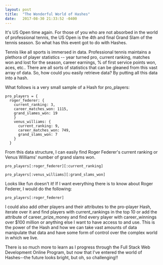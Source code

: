 ```yaml
---
layout: post
title:  "The Wonderful World of Hashes"
date:   2017-08-30 21:33:52 -0400
---
```



It's US Open time again.  For those of you who are not absorbed in the world of professional tennis, the US Open is the 4th and final Grand Slam of the tennis season.  So what has this event got to do with Hashes.

Tennis like all sports is immersed in data.  Professional tennis maintains a plethora of player statistics -- year turned pro, current ranking, matches won and lost for the season, career earnings, % of first service points won, aces, etc..  There are all sorts of statistics that can be gleaned from this vast array of data.  So, how could you easily retrieve data?  By putting all this data into a hash.

What follows is a very small sample of a Hash for pro_players: 

```
pro_players = { 
  roger_federer: { 
    current_ranking: 3, 
    career_matches_won: 1115, 
    grand_slames_won: 19 
    } 
    venus_williams: { 
      current_ranking: 9, 
      career_matches_won: 749, 
      grand_slams_won: 7 
    } 
  }
```


From this data structure, I can easily find Roger Federer's current ranking or Venus Williams' number of grand slams won.

```
pro_players[:roger_federer][:current_ranking]  

pro_players[:venus_williams][:grand_slams_won]
```

Looks like fun doesn't it!  If I want everything there is to know about Roger Federer, I would do the following:

```
pro_players[:roger_federer]
```
I could also add other players and their attributes to the pro-player Hash, iterate over it and find players with current_rankings in the top 10 or add the attribute of career_prize_money and find every player with career_winnings over $100 million or anything else I want to have access to and use.  This is the power of the Hash and how we can take vast amounts of data manipulate that data and have some form of control over the complex world in which we live.

There is so much more to learn as I progress through the Full Stack Web Development Online Program,  but now that I've entered the world of Hashes--the future looks bright, but oh, so challenging!!


